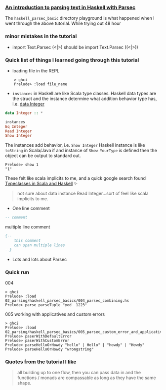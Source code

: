 ### [An introduction to parsing text in Haskell with Parsec](http://unbui.lt/#!/post/haskell-parsec-basics)
The `haskell_parsec_basic` directory playground is what happened when I went through the above tutorial.
While trying out 48 hour
### minor mistakes in the tutorial
* import Text.Parsec (<|>) should be import Text.Parsec ((<|>))

### Quick list of things I learned going through this tutorial
* loading file in the REPL
```
    > ghci
    Prelude> :load file_name
```
* `instances` in Haskell are like Scala type classes. Haskell data types are the struct and the instance determine what addition behavior type has, i.e. [data Integer](http://hackage.haskell.org/package/base-4.7.0.1/docs/Prelude.html#t:Integer)

```haskell
data Integer :: *

instances
Eq Integer
Read Integer
Show Integer

```
The instances add behavior, i.e. `Show Integer` Haskell instance is like `toString` in Scala/Java if and instance of `Show YourType` is defined then the object can be output to standard out. 
```
Prelude> show 1
"1"
```
These felt like scala implicits to me, and a quick google search found [Typeclasses in Scala and Haskell](http://www.cakesolutions.net/teamblogs/2012/10/04/typeclasses-in-scala-and-haskell) :sparkles:

> not sure about data instance Read Integer...sort of feel like scala implicits to me.

* One line comment 
```haskell 
-- comment
```
multiple line comment 
```haskell
{-- 
	this comment 
	can span multiple lines
--}
```
* Lots and lots about Parsec

### Quick run

004 
``` 
> ghci
Prelude> :load 02_parsing/haskell_parsec_basics/004_parsec_combining.hs
Prelude> parse parseTuple "yod  1223"
```
005 working with applicatives and custom errors 
``` 
> ghci
Prelude> :load 02_parsing/haskell_parsec_basics/005_parsec_custom_error_and_applicatives
Prelude> paserWithDefaultError
Prelude> paserWithCustomError
Prelude> parseHelloOrHowdy "hello" | Hello" | "howdy" | "Howdy"
Prelude> parseHelloOrHowdy "wrongstring"
```

### Quotes from the tutorial I like

> all building up to one flow, then you can pass data in and the functions / monads are compassable as long as they have the same shape. 